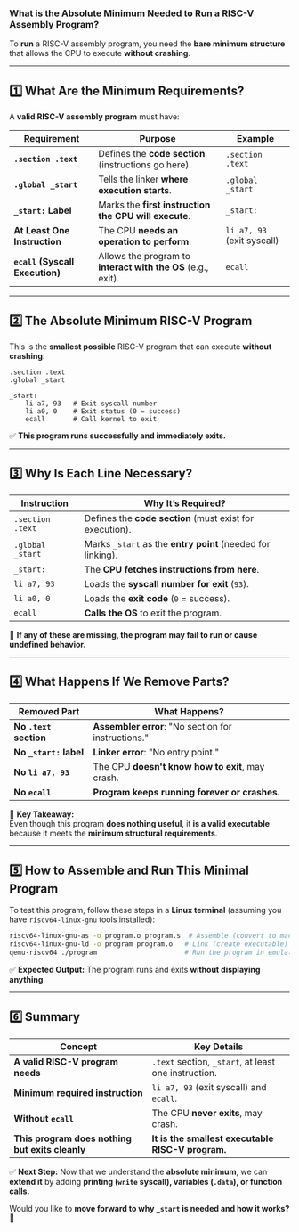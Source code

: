 ### **What is the Absolute Minimum Needed to Run a RISC-V Assembly Program?**

To **run** a RISC-V assembly program, you need the **bare minimum structure** that allows the CPU to execute **without crashing**.

---

## **1️⃣ What Are the Minimum Requirements?**

A **valid RISC-V assembly program** must have:

|**Requirement**|**Purpose**|**Example**|
|---|---|---|
|**`.section .text`**|Defines the **code section** (instructions go here).|`.section .text`|
|**`.global _start`**|Tells the linker **where execution starts**.|`.global _start`|
|**`_start:` Label**|Marks the **first instruction the CPU will execute**.|`_start:`|
|**At Least One Instruction**|The CPU **needs an operation to perform**.|`li a7, 93` (exit syscall)|
|**`ecall` (Syscall Execution)**|Allows the program to **interact with the OS** (e.g., exit).|`ecall`|

---

## **2️⃣ The Absolute Minimum RISC-V Program**

This is the **smallest possible** RISC-V program that can execute **without crashing**:

```assembly
.section .text
.global _start

_start:
    li a7, 93   # Exit syscall number
    li a0, 0    # Exit status (0 = success)
    ecall       # Call kernel to exit
```

✅ **This program runs successfully and immediately exits.**

---

## **3️⃣ Why Is Each Line Necessary?**

|**Instruction**|**Why It’s Required?**|
|---|---|
|`.section .text`|Defines the **code section** (must exist for execution).|
|`.global _start`|Marks `_start` as the **entry point** (needed for linking).|
|`_start:`|The **CPU fetches instructions from here**.|
|`li a7, 93`|Loads the **syscall number for exit** (`93`).|
|`li a0, 0`|Loads the **exit code** (`0` = success).|
|`ecall`|**Calls the OS** to exit the program.|

📌 **If any of these are missing, the program may fail to run or cause undefined behavior.**

---

## **4️⃣ What Happens If We Remove Parts?**

|**Removed Part**|**What Happens?**|
|---|---|
|**No `.text` section**|**Assembler error**: "No section for instructions."|
|**No `_start:` label**|**Linker error**: "No entry point."|
|**No `li a7, 93`**|The CPU **doesn't know how to exit**, may crash.|
|**No `ecall`**|**Program keeps running forever or crashes.**|

📌 **Key Takeaway:**  
Even though this program **does nothing useful**, it **is a valid executable** because it meets the **minimum structural requirements**.

---

## **5️⃣ How to Assemble and Run This Minimal Program**

To test this program, follow these steps in a **Linux terminal** (assuming you have `riscv64-linux-gnu` tools installed):

```bash
riscv64-linux-gnu-as -o program.o program.s  # Assemble (convert to machine code)
riscv64-linux-gnu-ld -o program program.o   # Link (create executable)
qemu-riscv64 ./program                      # Run the program in emulator
```

✅ **Expected Output:** The program runs and exits **without displaying anything**.

---

## **6️⃣ Summary**

|**Concept**|**Key Details**|
|---|---|
|**A valid RISC-V program needs**|`.text` section, `_start`, at least one instruction.|
|**Minimum required instruction**|`li a7, 93` (exit syscall) and `ecall`.|
|**Without `ecall`**|The CPU **never exits**, may crash.|
|**This program does nothing but exits cleanly**|**It is the smallest executable RISC-V program.**|

✅ **Next Step:** Now that we understand the **absolute minimum**, we can **extend it** by adding **printing (`write` syscall), variables (`.data`), or function calls.**

Would you like to **move forward to why `_start` is needed and how it works?** 🚀